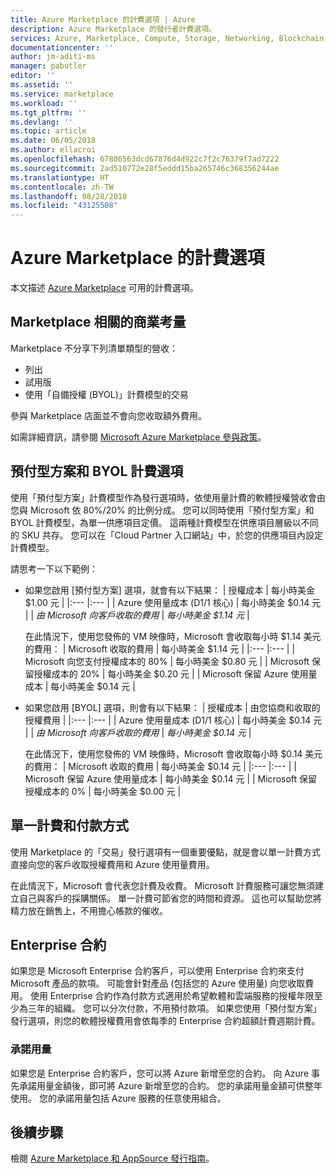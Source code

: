 ```yaml
---
title: Azure Marketplace 的計費選項 | Azure
description: Azure Marketplace 的發行者計費選項。
services: Azure, Marketplace, Compute, Storage, Networking, Blockchain, Security
documentationcenter: ''
author: jm-aditi-ms
manager: pabutler
editor: ''
ms.assetid: ''
ms.service: marketplace
ms.workload: ''
ms.tgt_pltfrm: ''
ms.devlang: ''
ms.topic: article
ms.date: 06/05/2018
ms.author: ellacroi
ms.openlocfilehash: 67806563dcd67876d4d922c7f2c76379f7ad7222
ms.sourcegitcommit: 2ad510772e28f5eddd15ba265746c368356244ae
ms.translationtype: HT
ms.contentlocale: zh-TW
ms.lasthandoff: 08/28/2018
ms.locfileid: "43125508"
---
```

# <a name="billing-options-in-the-azure-marketplace"></a>Azure Marketplace 的計費選項

本文描述 [Azure Marketplace](https://azuremarketplace.microsoft.com) 可用的計費選項。

## <a name="commercial-considerations-in-the-marketplace"></a>Marketplace 相關的商業考量
Marketplace 不分享下列清單類型的營收： 
*   列出
*   試用版
*   使用「自備授權 (BYOL)」計費模型的交易

參與 Marketplace 店面並不會向您收取額外費用。

如需詳細資訊，請參閱 [Microsoft Azure Marketplace 參與政策](https://azure.microsoft.com/support/legal/marketplace/participation-policies)。  

## <a name="pay-as-you-go-and-byol-billing-options"></a>預付型方案和 BYOL 計費選項
使用「預付型方案」計費模型作為發行選項時，依使用量計費的軟體授權營收會由您與 Microsoft 依 80%/20% 的比例分成。 您可以同時使用「預付型方案」和 BYOL 計費模型，為單一供應項目定價。 這兩種計費模型在供應項目層級以不同的 SKU 共存。 您可以在「Cloud Partner 入口網站」中，於您的供應項目內設定計費模型。 

請思考一下以下範例：
*   如果您啟用 [預付型方案] 選項，就會有以下結果：
    | 授權成本 | 每小時美金 $1.00 元 |
    |:--- |:--- |
    | Azure 使用量成本 (D1/1 核心) | 每小時美金 $0.14 元 |
    | *由 Microsoft 向客戶收取的費用* | *每小時美金 $1.14 元* |

    在此情況下，使用您發佈的 VM 映像時，Microsoft 會收取每小時 $1.14 美元的費用：
    | Microsoft 收取的費用 | 每小時美金 $1.14 元 |
    |:--- |:--- |
    | Microsoft 向您支付授權成本的 80% | 每小時美金 $0.80 元 |
    | Microsoft 保留授權成本的 20% | 每小時美金 $0.20 元 |
    | Microsoft 保留 Azure 使用量成本 | 每小時美金 $0.14 元 |

*   如果您啟用 [BYOL] 選項，則會有以下結果：
    | 授權成本 | 由您協商和收取的授權費用 |
    |:--- |:--- |
    | Azure 使用量成本 (D1/1 核心) | 每小時美金 $0.14 元 |
    | *由 Microsoft 向客戶收取的費用* | *每小時美金 $0.14 元* |

    在此情況下，使用您發佈的 VM 映像時，Microsoft 會收取每小時 $0.14 美元的費用： 
    | Microsoft 收取的費用 | 每小時美金 $0.14 元 |
    |:--- |:--- |
    | Microsoft 保留 Azure 使用量成本 | 每小時美金 $0.14 元 |
    | Microsoft 保留授權成本的 0% | 每小時美金 $0.00 元 |

## <a name="single-billing-and-payment-methods"></a>單一計費和付款方式
使用 Marketplace 的「交易」發行選項有一個重要優點，就是會以單一計費方式直接向您的客戶收取授權費用和 Azure 使用量費用。

在此情況下，Microsoft 會代表您計費及收費。 Microsoft 計費服務可讓您無須建立自己與客戶的採購關係。 單一計費可節省您的時間和資源。 這也可以幫助您將精力放在銷售上，不用擔心帳款的催收。 

## <a name="enterprise-agreement"></a>Enterprise 合約  
如果您是 Microsoft Enterprise 合約客戶，可以使用 Enterprise 合約來支付 Microsoft 產品的款項。 可能會針對產品 (包括您的 Azure 使用量) 向您收取費用。 使用 Enterprise 合約作為付款方式適用於希望軟體和雲端服務的授權年限至少為三年的組織。 您可以分次付款，不用預付款項。 如果您使用「預付型方案」發行選項，則您的軟體授權費用會依每季的 Enterprise 合約超額計費週期計費。  

### <a name="monetary-commitment"></a>承諾用量
如果您是 Enterprise 合約客戶，您可以將 Azure 新增至您的合約。 向 Azure 事先承諾用量金額後，即可將 Azure 新增至您的合約。 您的承諾用量金額可供整年使用。 您的承諾用量包括 Azure 服務的任意使用組合。

## <a name="next-steps"></a>後續步驟
檢閱 [Azure Marketplace 和 AppSource 發行指南](./marketplace-publishers-guide.md)。
